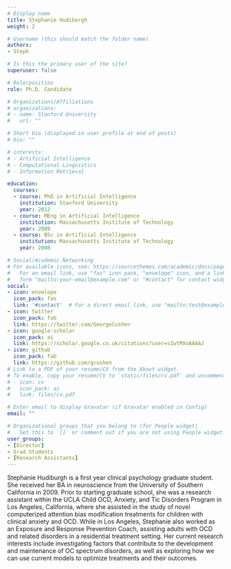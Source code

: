 ```yaml
---
# Display name
title: Stephanie Hudibergh
weight: 2

# Username (this should match the folder name)
authors:
- Steph

# Is this the primary user of the site?
superuser: false

# Role/position
role: Ph.D. Candidate

# Organizations/Affiliations
# organizations:
# - name: Stanford University
#   url: ""

# Short bio (displayed in user profile at end of posts)
# bio: ""

# interests:
# - Artificial Intelligence
# - Computational Linguistics
# - Information Retrieval

education:
  courses:
  - course: PhD in Artificial Intelligence
    institution: Stanford University
    year: 2012
  - course: MEng in Artificial Intelligence
    institution: Massachusetts Institute of Technology
    year: 2009
  - course: BSc in Artificial Intelligence
    institution: Massachusetts Institute of Technology
    year: 2008

# Social/Academic Networking
# For available icons, see: https://sourcethemes.com/academic/docs/page-builder/#icons
#   For an email link, use "fas" icon pack, "envelope" icon, and a link in the
#   form "mailto:your-email@example.com" or "#contact" for contact widget.
social:
- icon: envelope
  icon_pack: fas
  link: '#contact'  # For a direct email link, use "mailto:test@example.org".
- icon: twitter
  icon_pack: fab
  link: https://twitter.com/GeorgeCushen
- icon: google-scholar
  icon_pack: ai
  link: https://scholar.google.co.uk/citations?user=sIwtMXoAAAAJ
- icon: github
  icon_pack: fab
  link: https://github.com/gcushen
# Link to a PDF of your resume/CV from the About widget.
# To enable, copy your resume/CV to `static/files/cv.pdf` and uncomment the lines below.
# - icon: cv
#   icon_pack: ai
#   link: files/cv.pdf

# Enter email to display Gravatar (if Gravatar enabled in Config)
email: ""

# Organizational groups that you belong to (for People widget)
#   Set this to `[]` or comment out if you are not using People widget.
user_groups:
- [Director]
- Grad Students
- [Research Assistants]
---
```


Stephanie Hudiburgh is a first year clinical psychology graduate student. She received her BA in neuroscience from the University of Southern California in 2009. Prior to starting graduate school, she was a research assistant within the UCLA Child OCD, Anxiety, and Tic Disorders Program in Los Angeles, California, where she assisted in the study of novel computerized attention bias modification treatments for children with clinical anxiety and OCD. While in Los Angeles, Stephanie also worked as an Exposure and Response Prevention Coach, assisting adults with OCD and related disorders in a residential treatment setting. Her current research interests include investigating factors that contribute to the development and maintenance of OC spectrum disorders, as well as exploring how we can use current models to optimize treatments and their outcomes.
